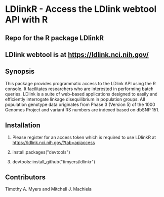 # LDlinkR - Access the LDlink webtool API with R
## Repo for the R package LDlinkR
## LDlink webtool is at https://ldlink.nci.nih.gov/

## Synopsis
This package provides programmatic access to the LDlink API using the R console.  It facilitates researchers who are interested in performing batch queries.  LDlink is a suite of web-based applications designed to easily and efficiently interrogate linkage disequilibrium in population groups. All population genotype data originates from Phase 3 (Version 5) of the 1000 Genomes Project and variant RS numbers are indexed based on dbSNP 151.  

## Installation
1) Please register for an access token which is required to use LDlinkR at https://ldlink.nci.nih.gov/?tab=apiaccess

2) install.packages("devtools")

3) devtools::install_github("timyers/ldlinkr")

## Contributors

Timothy A. Myers and Mitchell J. Machiela

